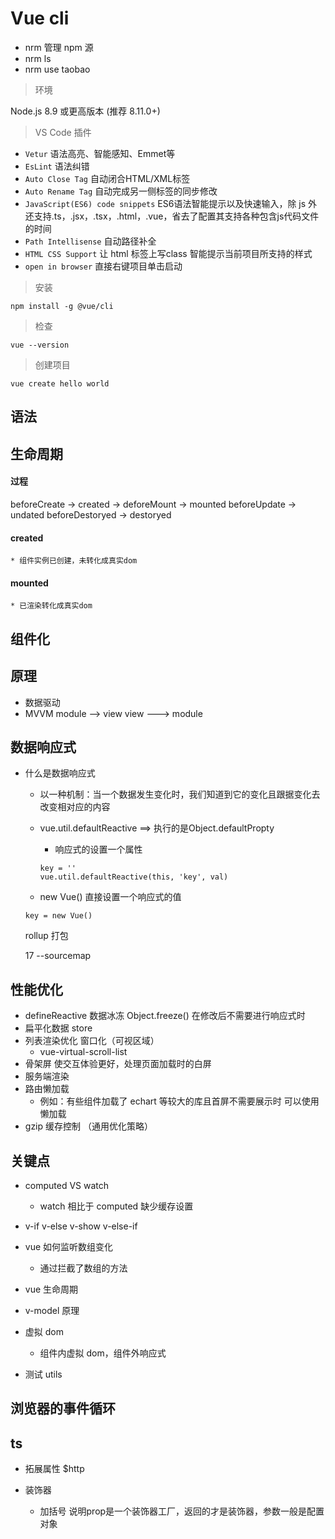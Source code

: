 # Vue cli
* nrm 管理 npm 源
* nrm ls
* nrm use taobao

> 环境

Node.js 8.9 或更高版本 (推荐 8.11.0+)

> VS Code 插件

* `Vetur` 语法高亮、智能感知、Emmet等
* `EsLint` 语法纠错
* `Auto Close Tag` 自动闭合HTML/XML标签
* `Auto Rename Tag` 自动完成另一侧标签的同步修改
* `JavaScript(ES6) code snippets` ES6语法智能提示以及快速输入，除 js 外还支持.ts，.jsx，.tsx，.html，.vue，省去了配置其支持各种包含js代码文件的时间
* `Path Intellisense` 自动路径补全
* `HTML CSS Support` 让 html 标签上写class 智能提示当前项目所支持的样式
* `open in browser` 直接右键项目单击启动

> 安装

`npm install -g @vue/cli`

> 检查

`vue --version`

> 创建项目

`vue create hello world`

## 语法

## 生命周期

#### 过程

beforeCreate -> created -> deforeMount -> mounted 
beforeUpdate -> undated
beforeDestoryed -> destoryed

#### created
	* 组件实例已创建，未转化成真实dom
#### mounted
	* 已渲染转化成真实dom

## 组件化





## 原理
* 数据驱动
* MVVM module --> view  view ---> module

## 数据响应式

* 什么是数据响应式
	* 以一种机制：当一个数据发生变化时，我们知道到它的变化且跟据变化去改变相对应的内容
	* vue.util.defaultReactive ==> 执行的是Object.defaultPropty 
		* 响应式的设置一个属性
		
		```
		key = ''
		vue.util.defaultReactive(this, 'key', val)
		```
	
	* new Vue() 直接设置一个响应式的值
	
	```
	key = new Vue()
	```
	
	rollup 打包
	
	17 --sourcemap
	


















## 性能优化

* defineReactive 数据冰冻 Object.freeze() 在修改后不需要进行响应式时
* 扁平化数据 store
* 列表渲染优化 窗口化（可视区域）
	* vue-virtual-scroll-list
* 骨架屏 使交互体验更好，处理页面加载时的白屏
* 服务端渲染
* 路由懒加载
	* 例如：有些组件加载了 echart 等较大的库且首屏不需要展示时 可以使用懒加载
* gzip 缓存控制 （通用优化策略）

## 关键点
* computed VS watch
	* watch 相比于 computed 缺少缓存设置
* v-if v-else v-show v-else-if
* vue 如何监听数组变化
	* 通过拦截了数组的方法
* vue 生命周期
* v-model 原理
* 虚拟 dom
	* 组件内虚拟 dom，组件外响应式

* 测试 utils

## 浏览器的事件循环


## ts

* 拓展属性 $http

* 装饰器
	* 加括号 说明prop是一个装饰器工厂，返回的才是装饰器，参数一般是配置对象























